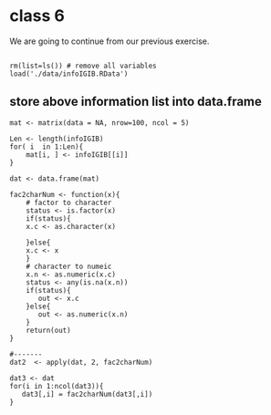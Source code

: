 # class 6

We are going to continue from our previous exercise. 

```{R}

rm(list=ls()) # remove all variables
load('./data/infoIGIB.RData')
```

## store above information list into data.frame

```{R}
mat <- matrix(data = NA, nrow=100, ncol = 5)

Len <- length(infoIGIB)
for( i  in 1:Len){
    mat[i, ] <- infoIGIB[[i]]
}

dat <- data.frame(mat)

fac2charNum <- function(x){
    # factor to character
    status <- is.factor(x)
    if(status){
	x.c <- as.character(x)

    }else{
	x.c <- x
    }
    # character to numeic
    x.n <- as.numeric(x.c)
    status <- any(is.na(x.n))
    if(status){
       out <- x.c
    }else{
       out <- as.numeric(x.n)
    }
    return(out)
}

#-------
dat2  <- apply(dat, 2, fac2charNum)

dat3 <- dat
for(i in 1:ncol(dat3)){
   dat3[,i] = fac2charNum(dat3[,i])
}

```
